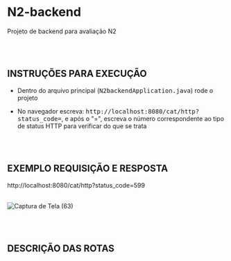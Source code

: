 # N2-backend
 Projeto de backend para avaliação N2

<br>
<br>

<h2>INSTRUÇÕES PARA EXECUÇÃO</h2>

- Dentro do arquivo principal (<kbd>N2backendApplication.java</kbd>) rode o projeto


- No navegador escreva: <kbd>http://localhost:8080/cat/http?status_code=</kbd>, e após o "=", escreva o número correspondente ao tipo de status HTTP para verificar do que se trata

<br>
<br>

<h2>EXEMPLO REQUISIÇÃO E RESPOSTA</h2>
http://localhost:8080/cat/http?status_code=599

<br>
<br>

![Captura de Tela (63)](https://github.com/user-attachments/assets/f041d13c-808a-438c-a49c-7ad9b21aa0b7)

<br>
<br>

<h2>DESCRIÇÃO DAS ROTAS</h2>
